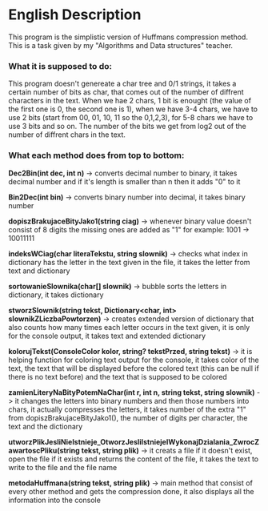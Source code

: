 # English Description

This program is the simplistic version of Huffmans compression method. This is a task given by my "Algorithms and Data structures" teacher.

### What it is supposed to do:

This program doesn't genereate a char tree and 0/1 strings, it takes a certain number of bits as char, that comes out of the number of diffrent characters in the text. When we hae 2 chars, 1 bit is enought (the value of the first one is 0, the second one is 1), when we have 3-4 chars, we have to use 2 bits (start from 00, 01, 10, 11 so the 0,1,2,3), for 5-8 chars we have to use 3 bits and so on. The number of the bits we get from log2 out of the number of diffrent chars in the text.

### What each method does from top to bottom:

**Dec2Bin(int dec, int n)** -> converts decimal number to binary, it takes decimal number and if it's length is smaller than n then it adds "0" to it

**Bin2Dec(int bin)** -> converts binary number into decimal, it takes binary number

**dopiszBrakujaceBityJako1(string ciag)** -> whenever binary value doesn't consist of 8 digits the missing ones are added as "1" for example: 1001 -> 10011111

**indeksWCiag(char literaTekstu, string slownik)** -> checks what index in dictionary has the letter in the text given in the file, it takes the letter from text and dictionary

**sortowanieSlownika(char[] slownik)** -> bubble sorts the letters in dictionary, it takes dictionary

**stworzSlownik(string tekst, Dictionary<char, int> slownikZLiczbaPowtorzen)** -> creates extended version of dictionary that also counts how many times each letter occurs in the text given, it is only for the console output, it takes text and extended dictionary

**kolorujTekst(ConsoleColor kolor, string? tekstPrzed, string tekst)** -> it is helping function for coloring text output for the console, it takes color of the text, the text that will be displayed before the colored text (this can be null if there is no text before) and the text that is supposed to be colored

**zamienLiteryNaBityPotemNaChar(int r, int n, string tekst, string slownik)** -> it changes the letters into binary numbers and then those numbers into chars, it actually compresses the letters, it takes number of the extra "1" from dopiszBrakujaceBityJako1(), the number of digits per character, the text and the dictionary

**utworzPlikJesliNieIstnieje_OtworzJesliIstniejeIWykonajDzialania_ZwrocZawartoscPliku(string tekst, string plik)** -> it creats a file if it doesn't exist, open the file if it exists and returns the content of the file, it takes the text to write to the file and the file name

**metodaHuffmana(string tekst, string plik)** -> main method that consist of every other method and gets the compression done, it also displays all the information into the console
